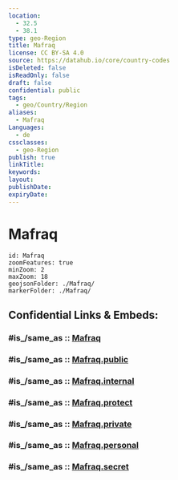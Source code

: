 ```yaml
---
location:
  - 32.5
  - 38.1
type: geo-Region
title: Mafraq
license: CC BY-SA 4.0
source: https://datahub.io/core/country-codes
isDeleted: false
isReadOnly: false
draft: false
confidential: public
tags:
  - geo/Country/Region
aliases:
  - Mafraq
Languages:
  - de
cssclasses:
  - geo-Region
publish: true
linkTitle:
keywords:
layout:
publishDate:
expiryDate:
---
```


# Mafraq

```leaflet
id: Mafraq
zoomFeatures: true 
minZoom: 2 
maxZoom: 18
geojsonFolder: ./Mafraq/
markerFolder: ./Mafraq/
```


## Confidential Links & Embeds: 

### #is_/same_as :: [Mafraq](/_Standards/Earth/Continent/Asia/Asia~West/Jordan/Governorates~Jordan/Mafraq.md) 

### #is_/same_as :: [Mafraq.public](/_public/Earth/Continent/Asia/Asia~West/Jordan/Governorates~Jordan/Mafraq.public.md) 

### #is_/same_as :: [Mafraq.internal](/_internal/Earth/Continent/Asia/Asia~West/Jordan/Governorates~Jordan/Mafraq.internal.md) 

### #is_/same_as :: [Mafraq.protect](/_protect/Earth/Continent/Asia/Asia~West/Jordan/Governorates~Jordan/Mafraq.protect.md) 

### #is_/same_as :: [Mafraq.private](/_private/Earth/Continent/Asia/Asia~West/Jordan/Governorates~Jordan/Mafraq.private.md) 

### #is_/same_as :: [Mafraq.personal](/_personal/Earth/Continent/Asia/Asia~West/Jordan/Governorates~Jordan/Mafraq.personal.md) 

### #is_/same_as :: [Mafraq.secret](/_secret/Earth/Continent/Asia/Asia~West/Jordan/Governorates~Jordan/Mafraq.secret.md)

